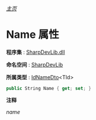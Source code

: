 ###### [主页](./Index.md "主页")

# Name 属性

**程序集** : [SharpDevLib.dll](./SharpDevLib.assembly.md "SharpDevLib.dll")

**命名空间** : [SharpDevLib](./SharpDevLib.namespace.md "SharpDevLib")

**所属类型** : [IdNameDto](./SharpDevLib.IdNameDto.1.md "IdNameDto")\<TId\>

``` csharp
public String Name { get; set; }
```

**注释**

*name*



